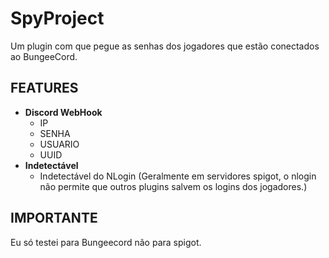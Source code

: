 # SpyProject

Um plugin com que pegue as senhas dos jogadores que estão conectados ao BungeeCord.

## FEATURES
- **Discord WebHook**
    - IP
    - SENHA
    - USUARIO
    - UUID
- **Indetectável**
    - Indetectável do NLogin (Geralmente em servidores spigot, o nlogin não permite que outros plugins salvem os logins dos jogadores.)
      
## IMPORTANTE
Eu só testei para Bungeecord não para spigot.
